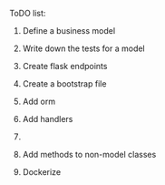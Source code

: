 ToDO list:

1. Define a business model
2. Write down the tests for a model
3. Create flask endpoints
4. Create a bootstrap file
5. Add orm
6. Add handlers
7. 

15. Add methods to non-model classes
16. Dockerize

